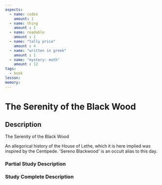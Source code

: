 ```yaml
---
aspects: 
  - name: codex
    amount: 1
  - name: thing
    amount : 1
  - name: readable
    amount : 1
  - name: "tally price"
    amount : 4
  - name: "written in greek"
    amount : 1
  - name: "mystery: moth"
    amount : 12
tags:
  - book
lesson: 
memory: 
---
```


# The Serenity of the Black Wood

## Description
The Serenity of the Black Wood

An allegorical history of the House of Lethe, which it is here implied was inspired by the Centipede. 'Sereno Blackwood' is an occult alias to this day.
### Partial Study Description

### Study Complete Description
